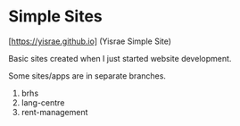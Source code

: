 # Simple Sites

[https://yisrae.github.io] (Yisrae Simple Site)

Basic sites created when I just started website development.


Some sites/apps are in separate branches.
1. brhs
2. lang-centre
3. rent-management
